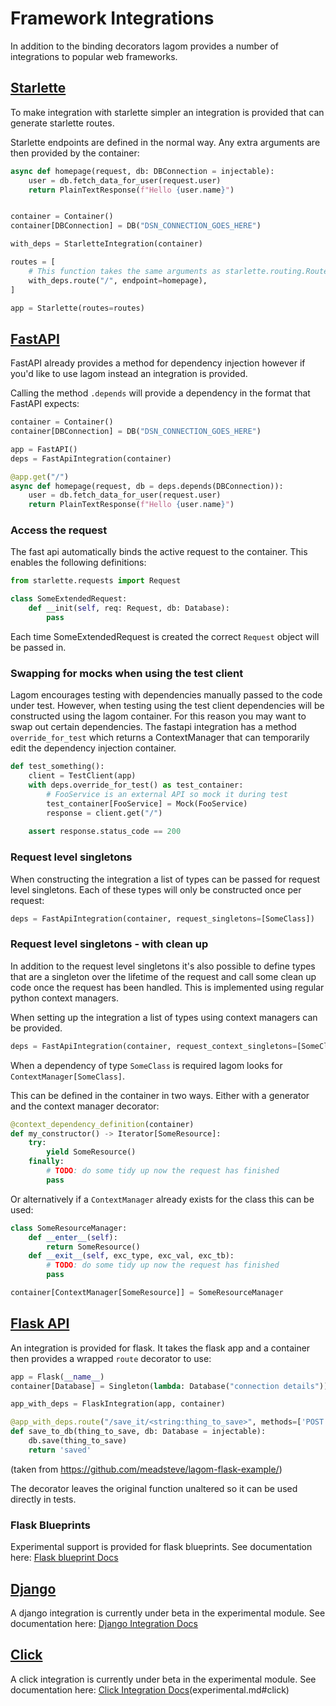 # Framework Integrations
In addition to the binding decorators lagom provides a number of integrations to
popular web frameworks.

## [Starlette](https://www.starlette.io/)
To make integration with starlette simpler an integration is provided
that can generate starlette routes.

Starlette endpoints are defined in the normal way. Any extra arguments are
then provided by the container:
```python
async def homepage(request, db: DBConnection = injectable):
    user = db.fetch_data_for_user(request.user)
    return PlainTextResponse(f"Hello {user.name}")


container = Container()
container[DBConnection] = DB("DSN_CONNECTION_GOES_HERE")

with_deps = StarletteIntegration(container) 

routes = [
    # This function takes the same arguments as starlette.routing.Route
    with_deps.route("/", endpoint=homepage),
]

app = Starlette(routes=routes)
```

## [FastAPI](https://fastapi.tiangolo.com/)
FastAPI already provides a method for dependency injection however
if you'd like to use lagom instead an integration is provided.

Calling the method `.depends` will provide a dependency in the format
that FastAPI expects:

```python
container = Container()
container[DBConnection] = DB("DSN_CONNECTION_GOES_HERE")

app = FastAPI()
deps = FastApiIntegration(container)

@app.get("/")
async def homepage(request, db = deps.depends(DBConnection)):
    user = db.fetch_data_for_user(request.user)
    return PlainTextResponse(f"Hello {user.name}")

```

### Access the request
The fast api automatically binds the active request to the container.
This enables the following definitions:

```python
from starlette.requests import Request

class SomeExtendedRequest:
    def __init(self, req: Request, db: Database):
        pass
```

Each time SomeExtendedRequest is created the correct `Request`
object will be passed in.

### Swapping for mocks when using the test client
Lagom encourages testing with dependencies manually passed to the code under test. 
However, when testing using the test client dependencies will be constructed using
the lagom container. For this reason you may want to swap out certain dependencies.
The fastapi integration has a method `override_for_test` which returns a ContextManager
that can temporarily edit the dependency injection container.

```python
def test_something():
    client = TestClient(app)
    with deps.override_for_test() as test_container:
        # FooService is an external API so mock it during test
        test_container[FooService] = Mock(FooService)
        response = client.get("/")
        
    assert response.status_code == 200
```

### Request level singletons
When constructing the integration a list of types can be passed
for request level singletons. Each of these types will only be constructed
once per request:

```python
deps = FastApiIntegration(container, request_singletons=[SomeClass])
```

### Request level singletons - with clean up
In addition to the request level singletons it's also possible to define types that
are a singleton over the lifetime of the request and call some clean up code once
the request has been handled. This is implemented using regular python context managers.

When setting up the integration a list of types using context managers can be provided.

```python
deps = FastApiIntegration(container, request_context_singletons=[SomeClass])
```

When a dependency of type `SomeClass` is required lagom looks for `ContextManager[SomeClass]`.

This can be defined in the container in two ways. Either with a generator and the context
manager decorator:

```python
@context_dependency_definition(container)
def my_constructor() -> Iterator[SomeResource]:
    try:
        yield SomeResource()
    finally:
        # TODO: do some tidy up now the request has finished
        pass
```

Or alternatively if a `ContextManager` already exists for the class this can be used:

```python
class SomeResourceManager:
    def __enter__(self):
        return SomeResource()
    def __exit__(self, exc_type, exc_val, exc_tb):
        # TODO: do some tidy up now the request has finished
        pass

container[ContextManager[SomeResource]] = SomeResourceManager
```

## [Flask API](https://www.flaskapi.org/)
An integration is provided for flask. It takes the flask app
and a container then provides a wrapped `route` decorator to use:

```python
app = Flask(__name__)
container[Database] = Singleton(lambda: Database("connection details"))

app_with_deps = FlaskIntegration(app, container)

@app_with_deps.route("/save_it/<string:thing_to_save>", methods=['POST'])
def save_to_db(thing_to_save, db: Database = injectable):
    db.save(thing_to_save)
    return 'saved'

```
(taken from https://github.com/meadsteve/lagom-flask-example/)

The decorator leaves the original function unaltered so it can be
used directly in tests.

### Flask Blueprints
Experimental support is provided for flask blueprints.
See documentation here: [Flask blueprint Docs](experimental.md#flask-blueprints)


## [Django](https://www.djangoproject.com/)
A django integration is currently under beta in the experimental module.
See documentation here: [Django Integration Docs](experimental.md#django-container)

## [Click](https://click.palletsprojects.com/)
A click integration is currently under beta in the experimental module.
See documentation here: [Click Integration Docs]()(experimental.md#click)
